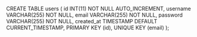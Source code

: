 CREATE TABLE users (
id INT(11) NOT NULL AUTO_INCREMENT,
username VARCHAR(255) NOT NULL,
email VARCHAR(255) NOT NULL,
password VARCHAR(255) NOT NULL,
created_at TIMESTAMP DEFAULT CURRENT_TIMESTAMP,
PRIMARY KEY (id),
UNIQUE KEY (email)
);
